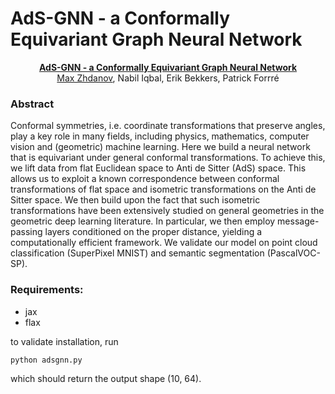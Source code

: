 # AdS-GNN - a Conformally Equivariant Graph Neural Network

<p align="center">
    <a href="https://arxiv.org/abs/2502.17019"><strong>AdS-GNN - a Conformally Equivariant Graph Neural Network</strong></a><br/>
    <a href="https://maxxxzdn.github.io/">Max Zhdanov</a>, Nabil Iqbal, Erik Bekkers, Patrick Forrré
</p>

### Abstract
Conformal symmetries, i.e. coordinate transformations that preserve angles, play a key role in many fields, including physics, mathematics, computer vision and (geometric) machine learning. Here we build a neural network that is equivariant under general conformal transformations. To achieve this, we lift data from flat Euclidean space to Anti de Sitter (AdS) space. This allows us to exploit a known correspondence between conformal transformations of flat space and isometric transformations on the Anti de Sitter space. We then build upon the fact that such isometric transformations have been extensively studied on general geometries in the geometric deep learning literature. In particular, we then employ message-passing layers conditioned on the proper distance, yielding a computationally efficient framework. We validate our model on point cloud classification (SuperPixel MNIST) and semantic segmentation (PascalVOC-SP).

### Requirements:
- jax
- flax

to validate installation, run
```python
python adsgnn.py
```
which should return the output shape (10, 64).